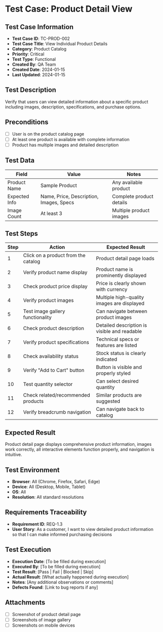 # Test Case: Product Detail View

## Test Case Information

- **Test Case ID**: TC-PROD-002
- **Test Case Title**: View Individual Product Details
- **Category**: Product Catalog
- **Priority**: Critical
- **Test Type**: Functional
- **Created By**: QA Team
- **Created Date**: 2024-01-15
- **Last Updated**: 2024-01-15

## Test Description

Verify that users can view detailed information about a specific product including images, description, specifications, and purchase options.

## Preconditions

- [ ] User is on the product catalog page
- [ ] At least one product is available with complete information
- [ ] Product has multiple images and detailed description

## Test Data

| Field         | Value                                   | Notes                    |
| ------------- | --------------------------------------- | ------------------------ |
| Product Name  | Sample Product                          | Any available product    |
| Expected Info | Name, Price, Description, Images, Specs | Complete product details |
| Image Count   | At least 3                              | Multiple product images  |

## Test Steps

| Step | Action                              | Expected Result                              |
| ---- | ----------------------------------- | -------------------------------------------- |
| 1    | Click on a product from the catalog | Product detail page loads                    |
| 2    | Verify product name display         | Product name is prominently displayed        |
| 3    | Check product price display         | Price is clearly shown with currency         |
| 4    | Verify product images               | Multiple high-quality images are displayed   |
| 5    | Test image gallery functionality    | Can navigate between product images          |
| 6    | Check product description           | Detailed description is visible and readable |
| 7    | Verify product specifications       | Technical specs or features are listed       |
| 8    | Check availability status           | Stock status is clearly indicated            |
| 9    | Verify "Add to Cart" button         | Button is visible and properly styled        |
| 10   | Test quantity selector              | Can select desired quantity                  |
| 11   | Check related/recommended products  | Similar products are suggested               |
| 12   | Verify breadcrumb navigation        | Can navigate back to catalog                 |

## Expected Result

Product detail page displays comprehensive product information, images work correctly, all interactive elements function properly, and navigation is intuitive.

## Test Environment

- **Browser**: All (Chrome, Firefox, Safari, Edge)
- **Device**: All (Desktop, Mobile, Tablet)
- **OS**: All
- **Resolution**: All standard resolutions

## Requirements Traceability

- **Requirement ID**: REQ-1.3
- **User Story**: As a customer, I want to view detailed product information so that I can make informed purchasing decisions

## Test Execution

- **Execution Date**: [To be filled during execution]
- **Executed By**: [To be filled during execution]
- **Test Result**: [Pass | Fail | Blocked | Skip]
- **Actual Result**: [What actually happened during execution]
- **Notes**: [Any additional observations or comments]
- **Defects Found**: [Link to bug reports if any]

## Attachments

- [ ] Screenshot of product detail page
- [ ] Screenshots of image gallery
- [ ] Screenshots on mobile devices
